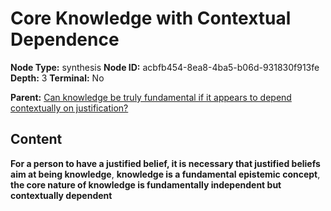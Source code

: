 # Core Knowledge with Contextual Dependence

**Node Type:** synthesis
**Node ID:** acbfb454-8ea8-4ba5-b06d-931830f913fe
**Depth:** 3
**Terminal:** No

**Parent:** [Can knowledge be truly fundamental if it appears to depend contextually on justification?](can-knowledge-be-truly-fundamental-if-it-appears-to-depend-contextually-on-justification.md)

## Content

**For a person to have a justified belief, it is necessary that justified beliefs aim at being knowledge**, **knowledge is a fundamental epistemic concept**, **the core nature of knowledge is fundamentally independent but contextually dependent**
